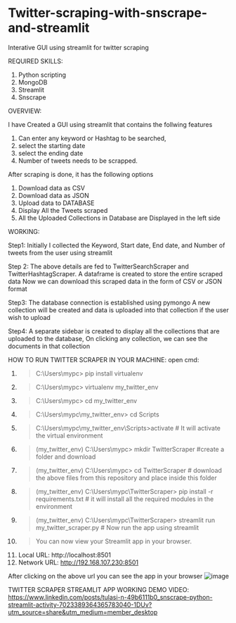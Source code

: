 # Twitter-scraping-with-snscrape-and-streamlit
Interative GUI using streamlit for twitter scraping 

REQUIRED SKILLS:
1.	Python scripting
2.	MongoDB
3.	Streamlit
4.	Snscrape

OVERVIEW:

I have Created a GUI using streamlit that contains the follwing  features
1. Can enter any keyword or Hashtag to be searched, 
2. select the starting date 
3. select the ending date  
4. Number of tweets needs to be scrapped.

After scraping is done, it has the following options

1.	Download data as CSV
2.	Download data as JSON
3.	Upload data to DATABASE
4.	Display All the Tweets scraped
5.	All the Uploaded Collections in Database are Displayed in the left side

WORKING:

Step1:
Initially I collected the Keyword, Start date, End date, and Number of tweets from the user using streamlit

Step 2:
The above details are fed to TwitterSearchScraper and TwitterHashtagScraper.
A dataframe is created to store the entire scraped data
Now we can download this scraped data in the form of CSV or JSON format 

Step3:
The database connection is established using pymongo
A new collection will be created and data is uploaded into that collection  if the user wish to upload 

Step4:
A separate sidebar is created to display all the collections that are uploaded to the database, On clicking any collection, we can see the documents in that collection


HOW TO RUN TWITTER SCRAPER IN YOUR MACHINE:
open cmd:
1. > C:\Users\mypc> pip install virtualenv 
2. > C:\Users\mypc> virtualenv my_twitter_env
3. > C:\Users\mypc> cd my_twitter_env
4. > C:\Users\mypc\my_twitter_env> cd Scripts
5. > C:\Users\mypc\my_twitter_env\Scripts>activate                    # It will activate the virtual environment
6. > (my_twitter_env)  C:\Users\mypc\> mkdir TwitterScraper           #create a folder and download
7. > (my_twitter_env)  C:\Users\mypc\> cd TwitterScraper              # download the above files from this repository and place inside this folder
8. > (my_twitter_env)  C:\Users\mypc\TwitterScraper> pip install -r requirements.txt       # it will install all the required modules in the environment
9. > (my_twitter_env)  C:\Users\mypc\TwitterScraper> streamlit run my_twitter_scraper.py   # Now run the app using streamlit
10. > You can now view your Streamlit app in your browser.
11.   Local URL: http://localhost:8501
12.   Network URL: http://192.168.107.230:8501
  
 After clicking on the above url you can see the app in your browser
![image](https://user-images.githubusercontent.com/116662776/214221876-69dbf560-9230-45ef-a88a-d03b7f824ac7.png)

  
TWITTER SCRAPER STREAMLIT APP WORKING DEMO VIDEO:
https://www.linkedin.com/posts/tulasi-n-49b6111b0_snscrape-python-streamlit-activity-7023389364365783040-1DUv?utm_source=share&utm_medium=member_desktop




